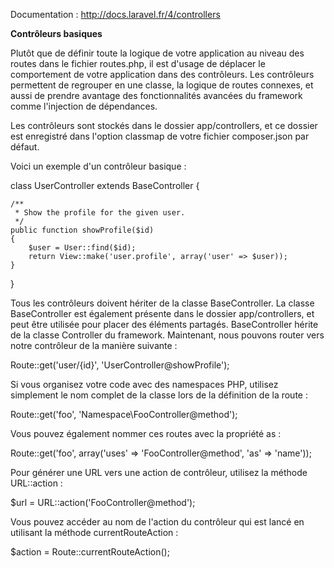 Documentation : 
http://docs.laravel.fr/4/controllers

**Contrôleurs basiques**

Plutôt que de définir toute la logique de votre application au niveau des routes dans le fichier routes.php, il est d'usage de déplacer le comportement de votre application dans des contrôleurs. Les contrôleurs permettent de regrouper en une classe, la logique de routes connexes, et aussi de prendre avantage des fonctionnalités avancées du framework comme l'injection de dépendances.

Les contrôleurs sont stockés dans le dossier app/controllers, et ce dossier est enregistré dans l'option classmap de votre fichier composer.json par défaut.

Voici un exemple d'un contrôleur basique :

class UserController extends BaseController {

    /**
     * Show the profile for the given user.
     */
    public function showProfile($id)
    {
        $user = User::find($id);
        return View::make('user.profile', array('user' => $user));
    }
}

Tous les contrôleurs doivent hériter de la classe BaseController. La classe BaseController est également présente dans le dossier app/controllers, et peut être utilisée pour placer des éléments partagés. BaseController hérite de la classe Controller du framework. Maintenant, nous pouvons router vers notre contrôleur de la manière suivante :

Route::get('user/{id}', 'UserController@showProfile');

Si vous organisez votre code avec des namespaces PHP, utilisez simplement le nom complet de la classe lors de la définition de la route :

Route::get('foo', 'Namespace\FooController@method');

Vous pouvez également nommer ces routes avec la propriété as :

Route::get('foo', array('uses' => 'FooController@method',
                                        'as' => 'name'));

Pour générer une URL vers une action de contrôleur, utilisez la méthode URL::action :

$url = URL::action('FooController@method');

Vous pouvez accéder au nom de l'action du contrôleur qui est lancé en utilisant la méthode currentRouteAction :

$action = Route::currentRouteAction();
